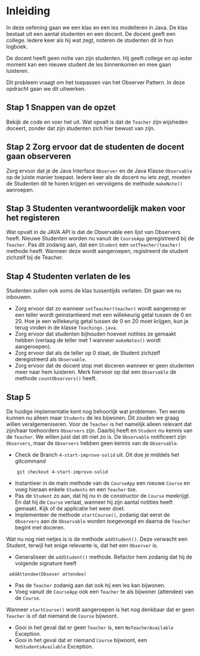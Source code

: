 # Inleiding

In deze oefening gaan we een klas en een les modelleren in Java. De klas bestaat uit een aantal studenten en een 
docent. De docent geeft een college. Iedere keer als hij wat zegt, noteren de studenten dit in hun logboek.

De docent heeft geen notie van zijn studenten. Hij geeft college en op ieder moment kan een nieuwe student de les 
binnenkomen en mee gaan luisteren.

Dit probleem vraagt om het toepassen van het Observer Pattern. In deze opdracht gaan we dit uitwerken.

## Stap 1 Snappen van de opzet
Bekijk de code en voer het uit. Wat opvalt is dat de `Teacher` zijn wijsheden doceert, zonder dat zijn studenten 
zich hier bewust van zijn.

## Stap 2 Zorg ervoor dat de studenten de docent gaan observeren
Zorg ervoor dat je de Java Interface `Observer` en de Java Klasse `Observable` op de juiste manier toepast. Iedere 
keer als de docent nu iets zegt, moeten de Studenten dit te horen krijgen en vervolgens de methode `makeNote()` 
aanroepen.

## Stap 3 Studenten verantwoordelijk maken voor het registeren 
Wat opvalt in de JAVA API is dat de Observable een lijst van Observers heeft. Nieuwe Studenten worden nu vanuit de 
`CourseApp` geregistreerd bij de `Teacher`. Pas dit zodanig aan, dat een `Student` een `setTeacher(teacher)` 
methode heeft. Wanneer deze wordt aangeroepen, registreerd de student zichzelf bij de Teacher.

## Stap 4 Studenten verlaten de les
Studenten zullen ook soms de klas tussentijds verlaten. Dit gaan we nu inbouwen.

* Zorg ervoor dat zo wanneer `setTeacher(teacher)` wordt aangeroep er een teller wordt geinstantieerd met een 
willekeurig getal tussen de 0 en 20. Hoe je een willekeurig getal tussen de 0 en 20 moet krijgen, kun je terug vinden 
in de klasse `Teachings.java`.
* Zorg ervoor dat studenten bijhouden hoeveel notities ze gemaakt hebben (verlaag de teller met 1 wanneer `makeNotes()` wordt aangeroepen).
* Zorg ervoor dat als de teller op 0 staat, de Student zichzelf deregistreerd als `Observable`.
* Zorg ervoor dat de docent stop met doceren wanneer er geen studenten meer naar hem luisteren. Merk hiervoor op dat een `Observable` de methode `countObservers()` heeft.

## Stap 5
De huidige implementatie kent nog behoorlijk wat problemen. Ten eerste kunnen nu alleen maar `Students` de les bijwonen. Dit zouden we graag willen veralgemeniseren. Voor de `Teacher` is het namelijk alleen relevant dat zijn/haar toehoorders `Observers` zijn. Daarbij heeft en `Student` nu kennis van de `Teacher`. We willen juist dat dit niet zo is. De `Observable` notificeert zijn `Observers`, maar de `Observers` hebben geen kennis van de `Observable`.
* Check de Branch `4-start-improve-solid` uit. Dit doe je middels het gitcommand
```
    git checkout 4-start-improve-solid
```
* Instantieer in de main methode van de `CourseApp` een nieuwe `Course` en voeg hieraan enkele `Students`
en een `Teacher` toe.
* Pas de `Student` zo aan, dat hij nu in de constructor de `Course` meekrijgt. En dat hij de `Course` verlaat, wanneer hij zijn aantal notities heeft gemaakt. Kijk of de applicatie het weer doet.
* Implementeer de methode `startCourse()`, zodanig dat eerst de `Observers` aan de `Observable` worden toegevoegd en daarna de `Teacher` begint met doceren.

Wat nu nog niet netjes is is de methode `addStudent()`. Deze verwacht een Student, terwijl het enige relevante is, dat het een `Observer` is. 

* Generaliseer de `addStudent()` methode. Refactor hem zodanig dat hij de volgende signature heeft

```
 addAttendee(Obsever attendee)
```

* Pas de `Teacher` zodanig aan dat ook hij een les kan bijwonen. 
* Voeg vanuit de `CourseApp` ook een `Teacher` te als bijwoner (attendee) van de `Course`.

Wanneer `startCourse()` wordt aangeroepen is het nog denkbaar dat er geen  `Teacher` is of dat niemand de 
 `Course` bijwoont. 
 
* Gooi in het geval dat er geen  `Teacher` is, een `NoTeacherAvailable` Exception. 
* Gooi in het geval dat er niemand `Course` bijwoont, een `NoStudentsAvailable` Exception. 



